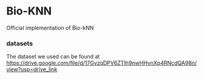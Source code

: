 # Bio-KNN
Official implementation of Bio-kNN
### datasets
The dataset we used can be found at https://drive.google.com/file/d/17GvzqDPV6ZTIh9nwHHvnXp4RNcdQA98n/view?usp=drive_link 
